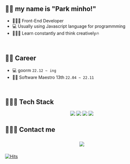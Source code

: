 ## 👋🏻 my name is "Park minho!" 

- 👩🏻‍💼   Front-End Developer
- 💻   Usually using Javascript language for programmming
- 👩🏻‍🏫   Learn constantly and think creatively🔥
<br>

## 🧑‍💻 Career
- 💻 goorm  `22.12 ~ ing`
- 👩‍💻 Software Maestro 13th  `22.04 ~ 22.11`
<br>

## 👩🏻‍💻 Tech Stack 

<!-- <p align="center">
    <img src="https://img.shields.io/badge/HTML-E34F26?style=flat-square&logo=html5&logoColor=white"/>
    <img src="https://img.shields.io/badge/CSS-1572B6?style=flat-square&logo=css3&logoColor=white"/>
    <img src="https://img.shields.io/badge/Javascript-ffb13b?style=flat-square&logo=javascript&logoColor=white"/>
    <img src="https://img.shields.io/badge/Python-3776AB?style=flat&logo=python&logoColor=white"/>
    <img src="https://img.shields.io/badge/-C++-000000?logo=c%2B%2B&style=flat-square"/>
</p>
 -->
<p align="center">
    <img src="https://img.shields.io/badge/React-61DAFB?style=flat-square&logo=react&logoColor=white"/>
    <img src="https://img.shields.io/badge/Redux-764ABC?style=flat-square&logo=redux&logoColor=white"/>
    <img src="https://img.shields.io/badge/Redux Saga-999999?style=flat-square&logo=redux saga&logoColor=white"/>
    <img src="https://img.shields.io/badge/React Query-FF4154?style=flat-square&logo=react query&logoColor=white"/>
</p>

<!-- <p align="center">
<img src="https://img.shields.io/badge/Node.js-339933?style=flat-square&logo=Node.js&logoColor=white"/>
    <img src="https://img.shields.io/badge/MongoDB-47A248?style=flat-square&logo=MongoDB&logoColor=white"/>
    <img src="https://img.shields.io/badge/Mysql-E6B91E?style=flat-square&logo=MySql&logoColor=white"/>
</p> -->
</p>


## 🙋🏻‍♀️ Contact me

<div align="center">
    <a href="https://parkparkpark.tistory.com/">
        <img 
            src="https://img.shields.io/badge/tistory-f05032?style=for-the-badge&logo=tistory&logoColor=white&link=https://instagram.com/leejieuns2/"
            style="height: auto; margin-left: 20px; margin-right: 20px; padding: 10px;"/>
    </a>
<!--     <a href="https://instagram.com/pmhxxhsj">
        <img 
            src="https://img.shields.io/badge/Instagram-E4405F?style=for-the-badge&logo=instagram&logoColor=white&link=https://instagram.com/leejieuns2/"
            style="height: auto; margin-left: 20px; margin-right: 20px; padding: 10px;"/>
    </a> -->
    
</div>

[![Hits](https://hits.seeyoufarm.com/api/count/incr/badge.svg?url=https%3A%2F%2Fgithub.com%2Fpmhxhsj&count_bg=%2379C83D&title_bg=%23555555&icon=&icon_color=%23E7E7E7&title=hits&edge_flat=false)](https://hits.seeyoufarm.com)



